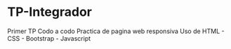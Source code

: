 # TP-Integrador
Primer TP Codo a codo
Practica de pagina web responsiva
Uso de HTML - CSS - Bootstrap - Javascript
